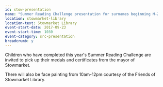 ```yaml
---
id: stow-presentation
name: "Summer Reading Challenge presentation for surnames beginning M-Z"
location: stowmarket-library
location-text: Stowmarket Library
event-start-date: 2017-09-23
event-start-time: 1030
event-category: src-presentation
breadcrumb: y
---
```


Children who have completed this year's Summer Reading Challenge are invited to pick up their medals and certificates from the mayor of Stowmarket.

There will also be face painting from 10am-12pm courtesy of the Friends of Stowmarket Library.
